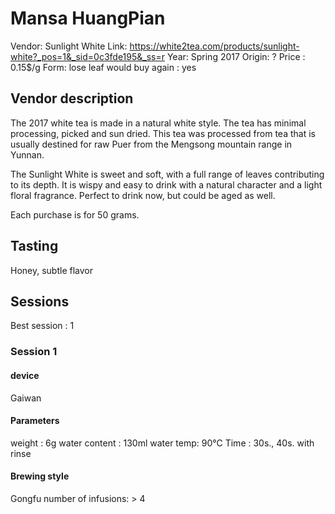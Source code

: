 # Mansa HuangPian

Vendor: 
Sunlight White
Link: https://white2tea.com/products/sunlight-white?_pos=1&_sid=0c3fde195&_ss=r
Year: Spring 2017
Origin: ?
Price : 0.15$/g
Form: lose leaf
would buy again : yes

## Vendor description 

The 2017 white tea is made in a natural white style. The tea has minimal processing, picked and sun dried. This tea was processed from tea that is usually destined for raw Puer from the Mengsong mountain range in Yunnan.

The Sunlight White is sweet and soft, with a full range of leaves contributing to its depth. It is wispy and easy to drink with a natural character and a light floral fragrance. Perfect to drink now, but could be aged as well.

Each purchase is for 50 grams.

## Tasting

Honey, subtle flavor

## Sessions

Best session : 1

### Session 1

#### device 

Gaiwan

#### Parameters

weight : 6g
water content : 130ml
water temp: 90°C
Time : 30s., 40s.
with rinse

#### Brewing style

Gongfu
number of infusions: > 4


